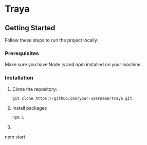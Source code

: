 # Traya

## Getting Started

Follow these steps to run the project locally:

### Prerequisites

Make sure you have Node.js and npm installed on your machine.

### Installation

1. Clone the repository:

   ```
   git clone https://github.com/your-username/traya.git
   ```
2. Install packages
   ```
   npm i

   ```
3.
   ```
  npm start
   ```
